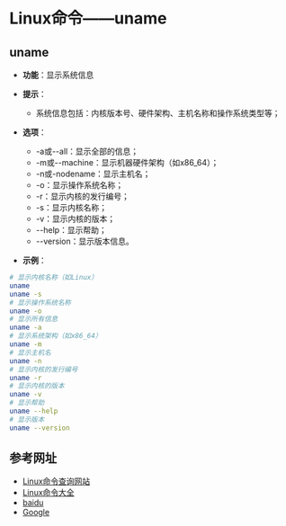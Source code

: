 # Linux命令——uname


## uname
* **功能**：显示系统信息

* **提示**：
	* 系统信息包括：内核版本号、硬件架构、主机名称和操作系统类型等；
* **选项**： 
	* -a或--all：显示全部的信息； 
	* -m或--machine：显示机器硬件架构（如x86_64）； 
	* -n或-nodename：显示主机名； 
	* -o：显示操作系统名称；
	* -r：显示内核的发行编号； 
	* -s：显示内核名称； 
	* -v：显示内核的版本； 
	* --help：显示帮助； 
	* --version：显示版本信息。

* **示例**：
```bash
# 显示内核名称（如Linux）
uname
uname -s
# 显示操作系统名称
uname -o
# 显示所有信息
uname -a
# 显示系统架构（如x86_64）
uname -m
# 显示主机名
uname -n
# 显示内核的发行编号
uname -r
# 显示内核的版本
uname -v
# 显示帮助
uname --help
# 显示版本
uname --version
```


## 参考网址
* [Linux命令查询网站](http://www.lx138.com/)
* [Linux命令大全](http://man.linuxde.net/)
* [baidu](http://baidu.com/)
* [Google](http://google.com.hk)

